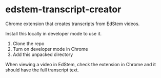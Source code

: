 # edstem-transcript-creator

Chrome extension that creates transcripts from EdStem videos.

Install this locally in developer mode to use it.

1. Clone the repo
2. Turn on developer mode in Chrome
3. Add this unpacked directory

When viewing a video in EdStem, check the extension in Chrome and it should have the full transcript text.
